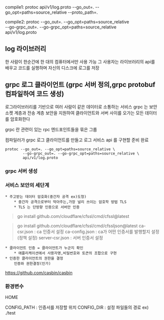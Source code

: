 
compile1:
protoc api/v1/log.proto --go_out=. --go_opt=paths=source_relative --proto_path=.

compile2:
protoc --go_out=. --go_opt=paths=source_relative \
--go-grpc_out=. --go-grpc_opt=paths=source_relative \
api/v1/log.proto


## log 라이브러리 
한 사람이 한순간에 한 대의 컴퓨터에서만 사용 가능
그 사용자는 라이브러리의 api를 배우고 코드를 실행하며 자신의 디스크에 로그를 저장

##  grpc 로그 클라이언트 (grpc 서버 정의,grpc protobuf 컴파일하여 코드 생성)  
로그라이브러리를 기반으로 여러 사람이 같은 데이터로 소통하는 서비스
grpc 는 보안 소켓 계층과 전송 계층 보안을 지원하여 클라이언트와 서버 사이를 오가는 모든 데이터를 암호화한다


grpc 란 관련이 있는 rpc 엔드포인트들을 묶은 그룹

컴파일러가 grpc 로그 클라이언트를 만들고
로그 서비스 api 를 구현할 준비 완료
```
protoc --go_out=. --go_opt=paths=source_relative \
        --go-grpc_out=. --go-grpc_opt=paths=source_relative \
        api/v1/log.proto
```

### grpc 서버 생성

### 서비스 보안의 세단계
    * 주고받는 데이터 암호화(중간자 공격 ex)도청)
        * 중간자 공격으로부터 막아주는,가장 널리 쓰이는 암호학 방법 TLS
        * TLS 는 단방향 인증으로 서버만 인증
        
> go install github.com/cloudflare/cfssl/cmd/cfssl@latest

> go install github.com/cloudflare/cfssl/cmd/cfssljson@latest
    ca-csr.json : ca 인증서 설정
    ca-config.json : ca가 어떤 인증서를 발행할지 설정(정책 설정)
    server-csr.json : 서버 인증서 설정


    * 클라이언트 인증 = 클라이언트가 누군지 확인
        * 애플리케이션에서 사용자명,비밀번호와 토큰의 조합으로 구현
    * 인증한 클라이언트의 권한을 결정
        인증와 권한결정(인가)


https://github.com/casbin/casbin

### 환경변수
HOME

CONFIG_PATH : 인증서를 저장할 위치
CONFIG_DIR : 설정 파일들의 경로
ex) ./test
